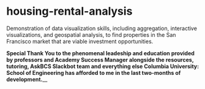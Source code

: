 # housing-rental-analysis

Demonstration of data visualization skills, including aggregation, interactive visualizations, and geospatial analysis, to find properties in the San Francisco market that are viable investment opportunities.


**Special Thank You to the phenomenal leadeship and education provided by professors and Academy Success Manager alongside the resources, tutoring, AskBCS Slackbot team and everything else Columbia University: School of Engineering has afforded to me in the last two-months of development.**__
